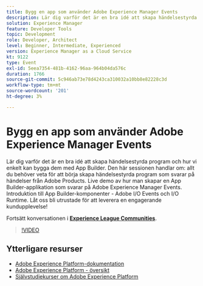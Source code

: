 ```yaml
---
title: Bygg en app som använder Adobe Experience Manager Events
description: Lär dig varför det är en bra idé att skapa händelsestyrda program och hur vi enkelt kan bygga dem med App Builder. Det här seminariet innehåller allt du behöver veta för att börja skapa händelsestyrda program som svarar på händelser från Adobe Products. Live demo av hur man skapar en App Builder-applikation som svarar på Adobe Experience Manager Events. Introduktion till App Builder-komponenter - Adobe I/O Events och I/O Runtime. Låt oss bli utrustade för att leverera en engagerande kundupplevelse!
solution: Experience Manager
feature: Developer Tools
topic: Development
role: Developer, Architect
level: Beginner, Intermediate, Experienced
version: Experience Manager as a Cloud Service
kt: 9122
type: Event
exl-id: 5eea7354-481b-4162-96aa-964b04da576c
duration: 1766
source-git-commit: 5c946ab73e78d4243ca310032a10bb8e82228c3d
workflow-type: tm+mt
source-wordcount: '201'
ht-degree: 3%

---
```


# Bygg en app som använder Adobe Experience Manager Events

Lär dig varför det är en bra idé att skapa händelsestyrda program och hur vi enkelt kan bygga dem med App Builder. Den här sessionen handlar om: allt du behöver veta för att börja skapa händelsestyrda program som svarar på händelser från Adobe Products. Live demo av hur man skapar en App Builder-applikation som svarar på Adobe Experience Manager Events. Introduktion till App Builder-komponenter - Adobe I/O Events och I/O Runtime. Låt oss bli utrustade för att leverera en engagerande kundupplevelse!

Fortsätt konversationen i **[Experience League Communities](https://adobe.ly/3ipjs8p)**.

>[!VIDEO](https://video.tv.adobe.com/v/337566/?quality=12&learn=on&hidetitle=true)

## Ytterligare resurser

- [Adobe Experience Platform-dokumentation](https://experienceleague.adobe.com/docs/experience-platform.html)
- [Adobe Experience Platform - översikt](https://experienceleague.adobe.com/docs/experience-platform/landing/home.html)
- [Självstudiekurser om Adobe Experience Platform](https://experienceleague.adobe.com/docs/platform-learn/tutorials/overview.html?lang=sv)
